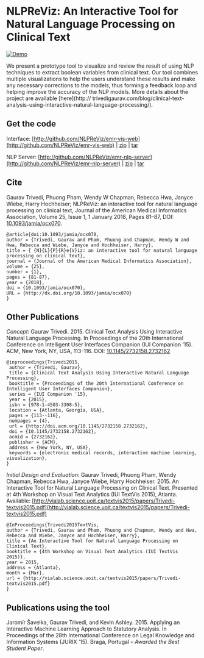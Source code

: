 # NLPReViz: An Interactive Tool for Natural Language Processing on Clinical Text

[![Demo](https://raw.githubusercontent.com/NLPReViz/NLPReViz.github.io/master/screenshot.png)](https://vimeo.com/117240768 "An Interactive Tool for Natural Language Processing on Clinical Text")

We present a prototype tool to visualize and review the result of using NLP techniques to extract boolean variables from clinical text. Our tool combines multiple visualizations to help the users understand these results and make any necessary corrections to the models, thus forming a feedback loop and helping improve the accuracy of the NLP models. More details about the project are available [here](http:// trivedigaurav.com/blog/clinical-text-analysis-using-interactive-natural-language-processing/).

## Get the code

Interface: [http://github.com/NLPReViz/emr-vis-web](http://github.com/NLPReViz/emr-vis-web) | [zip](https://github.com/NLPReViz/emr-vis-web/archive/empirical-study.zip) | [tar](https://github.com/NLPReViz/emr-vis-web/archive/empirical-study.tar.gz)

NLP Server: [http://github.com/NLPReViz/emr-nlp-server](http://github.com/NLPReViz/emr-nlp-server) | [zip](https://github.com/NLPReViz/emr-nlp-server/archive/empirical-study.zip) | [tar](https://github.com/NLPReViz/emr-nlp-server/archive/empirical-study.tar.gz)

## Cite

Gaurav Trivedi, Phuong Pham, Wendy W Chapman, Rebecca Hwa, Janyce Wiebe, Harry Hochheiser; NLPReViz: an interactive tool for natural language processing on clinical text, Journal of the American Medical Informatics Association, Volume 25, Issue 1, 1 January 2018, Pages 81–87, DOI: [10.1093/jamia/ocx070](http://dx.doi.org/10.1093/jamia/ocx070).

```
@article{doi:10.1093/jamia/ocx070,
author = {Trivedi, Gaurav and Pham, Phuong and Chapman, Wendy W and Hwa, Rebecca and Wiebe, Janyce and Hochheiser, Harry},
title = { {N}{L}{P}{R}e{V}iz: an interactive tool for natural language processing on clinical text},
journal = {Journal of the American Medical Informatics Association},
volume = {25},
number = {1},
pages = {81-87},
year = {2018},
doi = {10.1093/jamia/ocx070},
URL = {http://dx.doi.org/10.1093/jamia/ocx070}
}
```

## Other Publications

_Concept_: Gaurav Trivedi. 2015. Clinical Text Analysis Using Interactive Natural Language Processing. In Proceedings of the 20th International Conference on Intelligent User Interfaces Companion (IUI Companion ’15). ACM, New York, NY, USA, 113-116. DOI: [10.1145/2732158.2732162](http://doi.acm.org/10.1145/2732158.2732162)

```
@inproceedings{Trivedi2015,
 author = {Trivedi, Gaurav},
 title = {Clinical Text Analysis Using Interactive Natural Language Processing},
 booktitle = {Proceedings of the 20th International Conference on Intelligent User Interfaces Companion},
 series = {IUI Companion '15},
 year = {2015},
 isbn = {978-1-4503-3308-5},
 location = {Atlanta, Georgia, USA},
 pages = {113--116},
 numpages = {4},
 url = {http://doi.acm.org/10.1145/2732158.2732162},
 doi = {10.1145/2732158.2732162},
 acmid = {2732162},
 publisher = {ACM},
 address = {New York, NY, USA},
 keywords = {electronic medical records, interactive machine learning, visualization},
} 
```

_Initial Design and Evaluation_: Gaurav Trivedi, Phuong Pham, Wendy Chapman, Rebecca Hwa, Janyce Wiebe, Harry Hochheiser. 2015. An Interactive Tool for Natural Language Processing on Clinical Text. Presented at 4th Workshop on Visual Text Analytics (IUI TextVis 2015), Atlanta. Available: [http://vialab.science.uoit.ca/textvis2015/papers/Trivedi-textvis2015.pdf](http://vialab.science.uoit.ca/textvis2015/papers/Trivedi-textvis2015.pdf)

```
@InProceedings{Trivedi2015TextVis,
author = {Trivedi, Gaurav and Pham, Phuong and Chapman, Wendy and Hwa, Rebecca and Wiebe, Janyce and Hochheiser, Harry},
title = {An Interactive Tool for Natural Language Processing on Clinical Text},
booktitle = {4th Workshop on Visual Text Analytics (IUI TextVis 2015)},
year = 2015,
address = {Atlanta},
month = {Mar},
url = {http://vialab.science.uoit.ca/textvis2015/papers/Trivedi-textvis2015.pdf}
}
```
## Publications using the tool

Jaromír Šavelka, Gaurav Trivedi, and Kevin Ashley. 2015. Applying an Interactive Machine Learning Approach to Statutory Analysis. In Proceedings of the 28th International Conference on Legal Knowledge and Information Systems (JURIX ’15). Braga, Portugal – _Awarded the Best Student Paper_.
